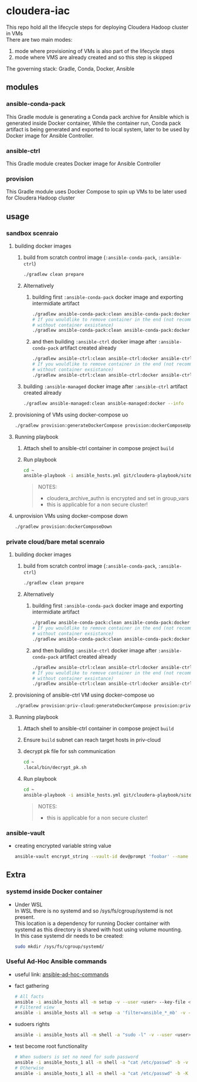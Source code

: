 # cloudera-iac

This repo hold all the lifecycle steps for deploying Cloudera Hadoop cluster in VMs  
There are two main modes:

1. mode where provisioning of VMs is also part of the lifecycle steps
1. mode where VMS are already created and so this step is skipped

The governing stack: Gradle, Conda, Docker, Ansible

## modules

### ansible-conda-pack

This Gradle module is generating a Conda pack archive for Ansible which is generated inside Docker container, While the container run, Conda pack artifact is being generated and exported to local system, later to be used by Docker image for Ansible Controller.

### ansible-ctrl

This Gradle module creates Docker image for Ansible Controller

### provision

This Gradle module uses Docker Compose to spin up VMs to be later used for Cloudera Hadoop cluster

## usage

### sandbox scenraio

1. building docker images
   1. build from scratch control image (`:ansible-conda-pack`, `:ansible-ctrl`)
  
      ```sh
      ./gradlew clean prepare
      ```

   1. Alternatively
      1. building first `:ansible-conda-pack` docker image and exporting intermidiate artifact

         ```sh
         ./gradlew ansible-conda-pack:clean ansible-conda-pack:docker ansible-conda-pack:dockerRun
         # If you wouldlike to remove container in the end (not recommended currently as gradle cannot keep state correctly 
         # without container exsistance)
         ./gradlew ansible-conda-pack:clean ansible-conda-pack:docker ansible-conda-pack:dockerRun ansible-conda-pack:dockerRemoveContainer
         ```

      1. and then building `:ansible-ctrl` docker image after `:ansible-conda-pack` artifact created already

         ```sh
         ./gradlew ansible-ctrl:clean ansible-ctrl:docker ansible-ctrl:dockerRun
         # If you wouldlike to remove container in the end (not recommended currently as gradle cannot keep state correctly 
         # without container exsistance)
         ./gradlew ansible-ctrl:clean ansible-ctrl:docker ansible-ctrl:dockerRun ansible-ctrl:dockerRemoveContainer
         ```

   1. building `:ansible-managed` docker image after `:ansible-ctrl` artifact created already

      ```sh
      ./gradlew ansible-managed:clean ansible-managed:docker --info
      ```

1. provisioning of VMs using docker-compose uo

   ```sh
   ./gradlew provision:generateDockerCompose provision:dockerComposeUp
   ```

1. Running playbook

   1. Attach shell to ansible-ctrl container in compose project `build`

   1. Run playbook

      ```sh
      cd ~
      ansible-playbook -i ansible_hosts.yml git/cloudera-playbook/site.yml --extra-vars "krb5_kdc_type=none" --skip-tags krb5 --ask-vault-pass
      ```

      > NOTES:
      >
      > - cloudera_archive_authn is encrypted and set in group_vars
      > - this is applicable for a non secure cluster!

1. unprovision VMs using docker-compose down

   ```sh
   ./gradlew provision:dockerComposeDown
   ```

### private cloud/bare metal scenraio

1. building docker images
   1. build from scratch control image (`:ansible-conda-pack`, `:ansible-ctrl`)
  
      ```sh
      ./gradlew clean prepare
      ```

   1. Alternatively
      1. building first `:ansible-conda-pack` docker image and exporting intermidiate artifact

         ```sh
         ./gradlew ansible-conda-pack:clean ansible-conda-pack:docker ansible-conda-pack:dockerRun
         # If you wouldlike to remove container in the end (not recommended currently as gradle cannot keep state correctly 
         # without container exsistance)
         ./gradlew ansible-conda-pack:clean ansible-conda-pack:docker ansible-conda-pack:dockerRun ansible-conda-pack:dockerRemoveContainer
         ```

      1. and then building `:ansible-ctrl` docker image after `:ansible-conda-pack` artifact created already

         ```sh
         ./gradlew ansible-ctrl:clean ansible-ctrl:docker ansible-ctrl:dockerRun
         # If you wouldlike to remove container in the end (not recommended currently as gradle cannot keep state correctly 
         # without container exsistance)
         ./gradlew ansible-ctrl:clean ansible-ctrl:docker ansible-ctrl:dockerRun ansible-ctrl:dockerRemoveContainer
         ```

1. provisioning of ansible-ctrl VM using docker-compose uo

   ```sh
   ./gradlew provision:priv-cloud:generateDockerCompose provision:priv-cloud:dockerComposeUp
   ```

1. Running playbook

   1. Attach shell to ansible-ctrl container in compose project `build`

   1. Ensure `build` subnet can reach target hosts in priv-cloud

   1. decrypt pk file for ssh communication

      ```sh
      cd ~
      .local/bin/decrypt_pk.sh
      ```

   1. Run playbook

      ```sh
      cd ~
      ansible-playbook -i ansible_hosts.yml git/cloudera-playbook/site.yml --extra-vars "krb5_kdc_type=none" --skip-tags krb5 --ask-vault-pass --private-key private_key.txt
      ```

      > NOTES:
      >
      > - this is applicable for a non secure cluster!

### ansible-vault

- creating encrypted variable string value

  ```sh
  ansible-vault encrypt_string --vault-id dev@prompt 'foobar' --name 'variable_name'
  ```

## Extra

### systemd inside Docker container

- Under WSL  
  In WSL there is no systemd and so /sys/fs/cgroup/systemd is not present.  
  This location is a dependency for running Docker container with systemd as this directory is shared with host using volume mounting.  
  In this case systemd dir needs to be created:

  ```sh
  sudo mkdir /sys/fs/cgroup/systemd/
  ```

### Useful Ad-Hoc Ansible commands

- useful link: [ansible-ad-hoc-commands](https://www.middlewareinventory.com/blog/ansible-ad-hoc-commands/)

- fact gathering

  ```sh
  # All facts
  ansible -i ansible_hosts all -m setup -v --user <user> --key-file <id_rsa_user> > details.out
  # Filtered view
  ansible -i ansible_hosts all -m setup -a 'filter=ansible_*_mb' -v --user <user> --key-file <id_rsa_user> > details.out
  ```

- sudoers rights

  ```sh
  ansible -i ansible_hosts all -m shell -a "sudo -l" -v --user <user> --key-file <id_rsa_user> > sudo.out
  ```

- test become root functionality

  ```sh
  # When sudoers is set no need for sudo password
  ansible -i ansible_hosts_1 all -m shell -a "cat /etc/passwd" -b -v --user <user> --key-file <id_rsa_user> > become.out
  # Otherwise
  ansible -i ansible_hosts_1 all -m shell -a "cat /etc/passwd" -b -K -v --user <user> --key-file <id_rsa_user> > become.out
  ```
